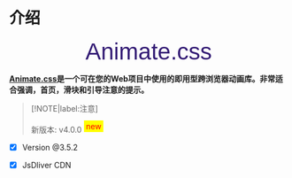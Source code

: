 <link rel="stylesheet" href="https://fonts.googleapis.com/css?family=MuseoModerno:light,bold">
<link rel="stylesheet" href="https://cdn.jsdelivr.net/npm/animate.css@3.5.2/animate.min.css">

<style>
	.animated {
		font-size: 3em;
        text-align: center;
        margin: 10px 0;
        font-family: MuseoModerno, Helvetica, sans-serif;
        color: #341C75;
        font-weight: 400
	}
    span.attention {
		background-color: yellow;
    	padding: 2px 4px;
        text-decoration: uppercase;
        vertical-align: super;
        color: red
    }
</style>





# 介绍

<p class="animated infinite bounce delay-2s">Animate.css</p>

**[Animate.css](https://animate.style/)是一个可在您的Web项目中使用的即用型跨浏览器动画库。非常适合强调，首页，滑块和引导注意的提示。**

> [!NOTE|label:注意]
>
> 新版本: v4.0.0 <span class="attention">new</span>

- [x] Version @3.5.2
	
- [x] JsDliver CDN

